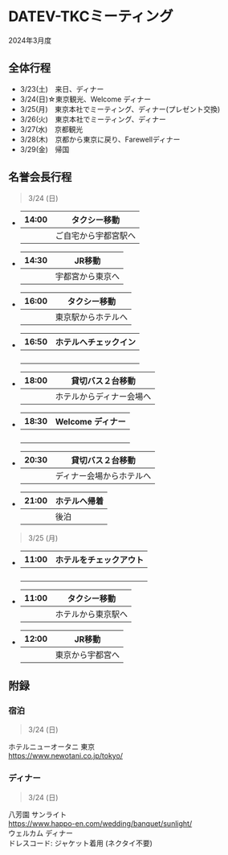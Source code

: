 # DATEV-TKCミーティング  

2024年3月度

## 全体行程

- 3/23(土)　来日、ディナー
- 3/24(日)☆東京観光、Welcome ディナー
- 3/25(月)　東京本社でミーティング、ディナー(プレゼント交換)
- 3/26(火)　東京本社でミーティング、ディナー
- 3/27(水)　京都観光
- 3/28(木)　京都から東京に戻り、Farewellディナー
- 3/29(金)　帰国

## 名誉会長行程

> 3/24 (日)

- |14:00|タクシー移動|
  |--:|--|
  ||ご自宅から宇都宮駅へ|

- |14:30|JR移動|
  |--:|--|
  ||宇都宮から東京へ|

- |16:00|タクシー移動|
  |--:|--|
  ||東京駅からホテルへ|

- |16:50|ホテルへチェックイン|
  |--:|--|
  ||<br>|

- |18:00|貸切バス２台移動|
  |--:|--|
  ||ホテルからディナー会場へ|

- |18:30|Welcome ディナー|
  |--:|--|
  ||<br>|

- |20:30|貸切バス２台移動|
  |--:|--|
  ||ディナー会場からホテルへ|

- |21:00|ホテルへ帰着|
  |--:|--|
  ||後泊|

> 3/25 (月)

- |11:00|ホテルをチェックアウト|
  |--:|--|
  ||<br>|

- |11:00|タクシー移動|
  |--:|--|
  ||ホテルから東京駅へ|

- |12:00|JR移動|
  |--:|--|
  ||東京から宇都宮へ|

## 附録

### 宿泊

> 3/24 (日)

ホテルニューオータニ 東京  
https://www.newotani.co.jp/tokyo/

### ディナー

> 3/24 (日)

八芳園 サンライト  
https://www.happo-en.com/wedding/banquet/sunlight/  
ウェルカム ディナー  
ドレスコード: ジャケット着用 (ネクタイ不要)
